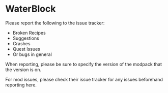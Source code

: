 # WaterBlock

Please report the following to the issue tracker:
* Broken Recipes
* Suggestions
* Crashes
* Quest Issues
* Or bugs in general

When reporting, please be sure to specify the version of the modpack that the version is on.

For mod issues, please check their issue tracker for any issues beforehand reporting here.
